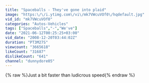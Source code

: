 ```yaml
---
title: "Spaceballs - They've gone into plaid"
image: "https:\/\/i.ytimg.com\/vi\/mk7VWcuVOf0\/hqdefault.jpg"
vid_id: "mk7VWcuVOf0"
categories: "Autos-Vehicles"
tags: ["Spaceballs","-","We've"]
date: "2021-06-12T00:25:25+03:00"
vid_date: "2008-12-20T03:44:02Z"
duration: "PT3M27S"
viewcount: "3665618"
likeCount: "31687"
dislikeCount: "641"
channel: "dunnydore05"
---
```

{% raw %}Just a bit faster than ludicrous speed{% endraw %}
